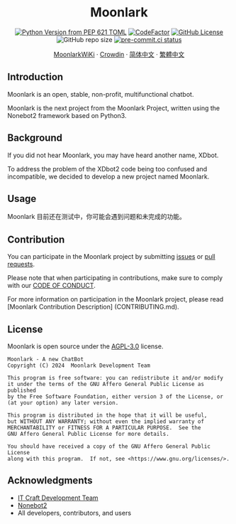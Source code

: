 <div align="center">

  <h1>Moonlark</h1>

[![Python Version from PEP 621 TOML](https://img.shields.io/python/required-version-toml?tomlFilePath=https%3A%2F%2Fgithub.com%2FMoonlark-Dev%2FMoonlark%2Fraw%2Fmain%2Fpyproject.toml)](https://github.com/Moonlark-Dev/Moonlark/blob/main/pyproject.toml)
[![CodeFactor](https://www.codefactor.io/repository/github/moonlark-dev/moonlark/badge)](https://www.codefactor.io/repository/github/moonlark-dev/moonlark)
[![GitHub License](https://img.shields.io/github/license/Moonlark-Dev/Moonlark)](LICENSE)
![GitHub repo size](https://img.shields.io/github/repo-size/Moonlark-Dev/Moonlark)
[![pre-commit.ci status](https://results.pre-commit.ci/badge/github/Moonlark-Dev/Moonlark/main.svg)](https://results.pre-commit.ci/latest/github/Moonlark-Dev/Moonlark/main)

[MoonlarkWiKi](https://moonlark-wiki.itcdt.top/) ·
[Crowdin](https://crowdin.com/project/moonlark) ·
[简体中文](README.md) ·
[繁體中文](README_zho.md)

</div>

## Introduction

Moonlark is an open, stable, non-profit, multifunctional chatbot.

Moonlark is the next project from the Moonlark Project, written using the Nonebot2 framework based on Python3.

## Background

If you did not hear Moonlark, you may have heard another name, XDbot.

To address the problem of the XDbot2 code being too confused and incompatible, we decided to develop a new project named Moonlark.

## Usage

Moonlark 目前还在测试中，你可能会遇到问题和未完成的功能。

## Contribution

You can participate in the Moonlark project by submitting [issues](https://github.com/Moonlark-Dev/Moonlark/issues/new/choose) or [pull requests](https://github.com/Moonlark-Dev/Moonlark/compare).

Please note that when participating in contributions, make sure to comply with our [CODE OF CONDUCT](CODE_OF_CONDUCT.md).

For more information on participation in the Moonlark project, please read [Moonlark Contribution Description] (CONTRIBUTING.md).

## License

Moonlark is open source under the [AGPL-3.0](LICENSE) license.

```
Moonlark - A new ChatBot
Copyright (C) 2024  Moonlark Development Team

This program is free software: you can redistribute it and/or modify
it under the terms of the GNU Affero General Public License as published
by the Free Software Foundation, either version 3 of the License, or
(at your option) any later version.

This program is distributed in the hope that it will be useful,
but WITHOUT ANY WARRANTY; without even the implied warranty of
MERCHANTABILITY or FITNESS FOR A PARTICULAR PURPOSE.  See the
GNU Affero General Public License for more details.

You should have received a copy of the GNU Affero General Public License
along with this program.  If not, see <https://www.gnu.org/licenses/>.
```

## Acknowledgments

- [IT Craft Development Team](https://itcdt.top)
- [Nonebot2](https://nonebot.dev)
- All developers, contributors, and users
